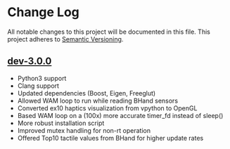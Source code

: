 # Change Log
All notable changes to this project will be documented in this file.
This project adheres to [Semantic Versioning](http://semver.org/). 

## [dev-3.0.0]

- Python3 support
- Clang support
- Updated dependencies (Boost, Eigen, Freeglut)
- Allowed WAM loop to run while reading BHand sensors
- Converted ex10 haptics visualization from vpython to OpenGL
- Based WAM loop on a (100x) more accurate timer_fd instead of sleep()
- More robust installation script
- Improved mutex handling for non-rt operation
- Offered Top10 tactile values from BHand for higher update rates

[dev-3.0.0]: https://git.barrett.com/software/libbarrett/-/tags/dev-3.0.0

